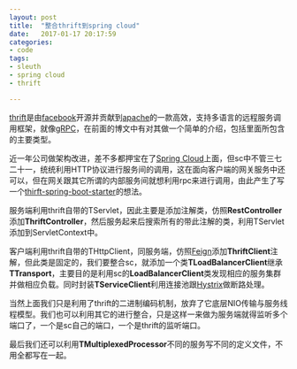 ```yaml
---
layout: post
title:  "整合thrift到spring cloud"
date:   2017-01-17 20:17:59
categories: 
- code 
tags:
- sleuth
- spring cloud
- thrift

---
```

[thrift](http://thrift.apache.org/)是由[facebook](https://github.com/facebook)开源并贡献到[apache](http://www.apache.org/)的一款高效，支持多语言的远程服务调用框架，就像[gRPC](http://www.grpc.io/)，在前面的博文中有对其做一个简单的介绍，包括里面所包含的主要类型。

近一年公司做架构改进，差不多都押宝在了[Spring Cloud](https://github.com/spring-cloud/)上面，但sc中不管三七二十一，统统利用HTTP协议进行服务间的调用，这在面向客户端的网关服务中还可以，但在网关跟其它所谓的内部服务间就想利用rpc来进行调用，由此产生了写一个[thirft-spring-boot-starter](https://github.com/bobxwang/bbspring-thrift-starter)的想法。

服务端利用thrift自带的TServlet，因此主要是添加注解类，仿照**RestController**添加**ThriftController**，然后服务起来后搜索所有的带此注解的类，利用TServlet添加到ServletContext中。

客户端利用thrift自带的THttpClient，同服务端，仿照[Feign](https://github.com/OpenFeign/feign)添加**ThriftClient**注解，但此类是固定的，我们要整合sc，就添加一个类**TLoadBalancerClient**继承**TTransport**，主要目的是利用sc的**LoadBalancerClient**类发现相应的服务集群并做相应负载。同时封装**TServiceClient**利用连接池跟[Hystrix](https://github.com/netflix/hystrix)做断路处理。

当然上面我们只是利用了thrift的二进制编码机制，放弃了它底层NIO传输与服务线程模型。我们也可以利用其它的进行整合，只是这样一来做为服务端就得监听多个端口了，一个是sc自己的端口，一个是thrift的监听端口。

最后我们还可以利用**TMultiplexedProcessor**不同的服务写不同的定义文件，不用全都写在一起。
